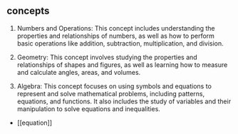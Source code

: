 ## concepts
1. Numbers and Operations: This concept includes understanding the properties and relationships of numbers, as well as how to perform basic operations like addition, subtraction, multiplication, and division.

2. Geometry: This concept involves studying the properties and relationships of shapes and figures, as well as learning how to measure and calculate angles, areas, and volumes.

3. Algebra: This concept focuses on using symbols and equations to represent and solve mathematical problems, including patterns, equations, and functions. It also includes the study of variables and their manipulation to solve equations and inequalities.


- [[equation]]